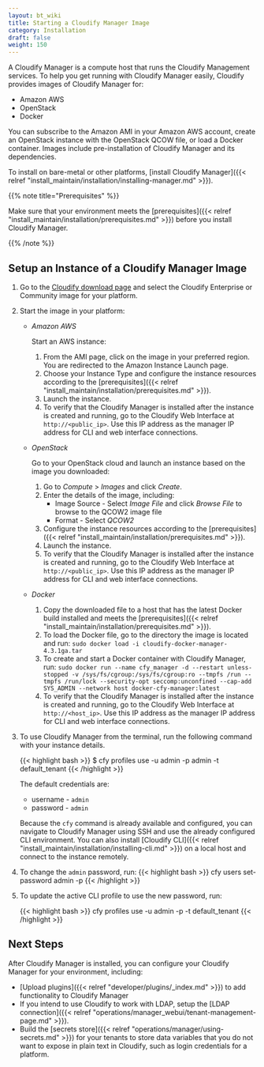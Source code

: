 ```yaml
---
layout: bt_wiki
title: Starting a Cloudify Manager Image
category: Installation
draft: false
weight: 150
---
```

A Cloudify Manager is a compute host that runs the Cloudify Management services. To help you get running with Cloudify Manager easily, Cloudify provides images of Cloudify Manager for:

* Amazon AWS
* OpenStack
* Docker

You can subscribe to the Amazon AMI in your Amazon AWS account, create an OpenStack instance with the OpenStack QCOW file, or load a Docker container. Images include pre-installation of Cloudify Manager and its dependencies.

To install on bare-metal or other platforms, [install Cloudify Manager]({{< relref "install_maintain/installation/installing-manager.md" >}}).

{{% note title="Prerequisites" %}}

Make sure that your environment meets the [prerequisites]({{< relref "install_maintain/installation/prerequisites.md" >}}) before you install Cloudify Manager.

{{% /note %}}

## Setup an Instance of a Cloudify Manager Image

1. Go to the [Cloudify download page](http://cloudify.co/download/) and select the Cloudify Enterprise or Community image for your platform.
1. Start the image in your platform:

    * *Amazon AWS*

        Start an AWS instance:

        1. From the AMI page, click on the image in your preferred region.
        You are redirected to the Amazon Instance Launch page.
        1. Choose your Instance Type and configure the instance resources according to the [prerequisites]({{< relref "install_maintain/installation/prerequisites.md" >}}).
        1. Launch the instance.
        1. To verify that the Cloudify Manager is installed after the instance is created and running, go to the Cloudify Web Interface at `http://<public_ip>`. Use this IP address as the manager IP address for CLI and web interface connections.

    * *OpenStack*

        Go to your OpenStack cloud and launch an instance based on the image you downloaded:

        1. Go to *Compute* > *Images* and click *Create*.
        1. Enter the details of the image, including:
            * Image Source - Select *Image File* and click *Browse File* to browse to the QCOW2 image file
            * Format - Select *QCOW2*
        1. Configure the instance resources according to the [prerequisites]({{< relref "install_maintain/installation/prerequisites.md" >}}).
        1. Launch the instance.
        1. To verify that the Cloudify Manager is installed after the instance is created and running, go to the Cloudify Web Interface at `http://<public_ip>`. Use this IP address as the manager IP address for CLI and web interface connections.

    * *Docker*

        1. Copy the downloaded file to a host that has the latest Docker build installed and meets the [prerequisites]({{< relref "install_maintain/installation/prerequisites.md" >}}).
        1. To load the Docker file, go to the directory the image is located and run:
        `sudo docker load -i cloudify-docker-manager-4.3.1ga.tar`
        1. To create and start a Docker container with Cloudify Manager, run:
        `sudo docker run --name cfy_manager -d --restart unless-stopped -v /sys/fs/cgroup:/sys/fs/cgroup:ro --tmpfs /run --tmpfs /run/lock --security-opt seccomp:unconfined --cap-add SYS_ADMIN --network host docker-cfy-manager:latest`
        1. To verify that the Cloudify Manager is installed after the instance is created and running, go to the Cloudify Web Interface at `http://<host_ip>`. Use this IP address as the manager IP address for CLI and web interface connections.

1. To use Cloudify Manager from the terminal, run the following command with your instance details.

    {{< highlight bash >}}
    $ cfy profiles use <manager-ip> -u admin -p admin -t default_tenant
    {{< /highlight >}}

    The default credentials are:

    * username - ```admin```
    * password - ```admin```

    Because the `cfy` command is already available and configured, you can navigate to Cloudify Manager using SSH and use the already configured CLI environment. You can also install [Cloudify CLI]({{< relref "install_maintain/installation/installing-cli.md" >}}) on a local host and connect to the instance remotely.

1. To change the `admin` password, run:
    {{< highlight bash >}}
    cfy users set-password admin -p <new-password>
    {{< /highlight >}}

1. To update the active CLI profile to use the new password, run:

    {{< highlight bash >}}
    cfy profiles use <manager-ip> -u admin -p <the-new-password> -t default_tenant
    {{< /highlight >}}

## Next Steps

After Cloudify Manager is installed, you can configure your Cloudify Manager for your environment, including:

* [Upload plugins]({{< relref "developer/plugins/_index.md" >}}) to add functionality to Cloudify Manager
* If you intend to use Cloudify to work with LDAP, setup the [LDAP connection]({{< relref "operations/manager_webui/tenant-management-page.md" >}}).
* Build the [secrets store]({{< relref "operations/manager/using-secrets.md" >}}) for your tenants to store data variables that you do not want to expose in plain text in Cloudify, such as login credentials for a platform.

